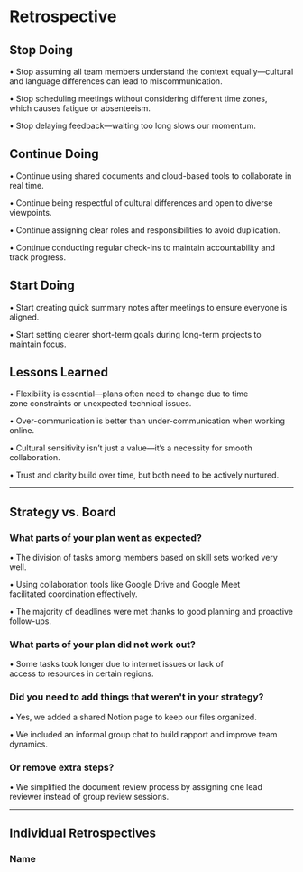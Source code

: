 <!-- this template is for inspiration, feel free to change it however you like! -->

# Retrospective

## Stop Doing

• Stop assuming all team members understand the context equally—cultural  
  and language differences can lead to miscommunication.

• Stop scheduling meetings without considering different time zones,  
  which causes fatigue or absenteeism.

• Stop delaying feedback—waiting too long slows our momentum.

## Continue Doing

• Continue using shared documents and cloud-based tools to collaborate in real time.

• Continue being respectful of cultural differences and open to diverse viewpoints.

• Continue assigning clear roles and responsibilities to avoid duplication.

• Continue conducting regular check-ins to maintain accountability and track progress.

## Start Doing

• Start creating quick summary notes after meetings to ensure everyone is aligned.

• Start setting clearer short-term goals during long-term projects to maintain focus.

## Lessons Learned

• Flexibility is essential—plans often need to change due to time  
  zone constraints or unexpected technical issues.

• Over-communication is better than under-communication when working online.

• Cultural sensitivity isn’t just a value—it’s a necessity for smooth collaboration.

• Trust and clarity build over time, but both need to be actively nurtured.

---

## Strategy vs. Board

### What parts of your plan went as expected?

• The division of tasks among members based on skill sets worked very well.

• Using collaboration tools like Google Drive and Google Meet  
  facilitated coordination effectively.

• The majority of deadlines were met thanks to good planning and proactive follow-ups.

### What parts of your plan did not work out?

• Some tasks took longer due to internet issues or lack of  
  access to resources in certain regions.

### Did you need to add things that weren't in your strategy?

• Yes, we added a shared Notion page to keep our files organized.

• We included an informal group chat to build rapport and improve team dynamics.

### Or remove extra steps?

• We simplified the document review process by assigning one lead  
  reviewer instead of group review sessions.

---

## Individual Retrospectives

### Name

<!-- reflect on your contributions, challenges and progress in this milestone -->
